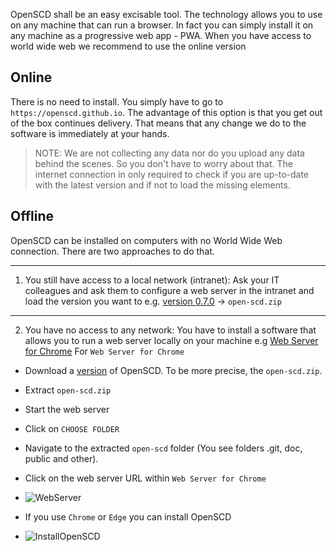 
OpenSCD shall be an easy excisable tool. The technology allows you to use on any machine that can run a browser. In fact you can simply install it on any machine as a progressive web app - PWA. When you have access to world wide web we recommend to use the online version

## Online
There is no need to install. You simply have to go to `https://openscd.github.io`. The advantage of this option is that you get out of the box continues delivery. That means that any change we do to the software is immediately at your hands. 
> NOTE: We are not collecting any data nor do you upload any data behind the scenes. So you don't have to worry about that. The internet connection in only required to check if you are up-to-date with the latest version and if not to load the missing elements.

## Offline

OpenSCD can be installed on computers with no World Wide Web connection. There are two approaches to do that.

***
1. You still have access to a local network (intranet):
Ask your IT colleagues and ask them to configure a web server in the intranet and load the version you want to e.g. [version 0.7.0](https://github.com/openscd/open-scd/releases/tag/v0.7.0) -> `open-scd.zip`

***

2. You have no access to any network:
You have to install a software that allows you to run a web server locally on your machine e.g [Web Server for Chrome](https://chrome.google.com/webstore/detail/web-server-for-chrome/ofhbbkphhbklhfoeikjpcbhemlocgigb)
For `Web Server for Chrome`
* Download a [version](https://github.com/openscd/open-scd/releases) of OpenSCD. To be more precise, the `open-scd.zip`.
* Extract `open-scd.zip`
* Start the web server 
* Click on `CHOOSE FOLDER`
* Navigate to the extracted `open-scd` folder (You see folders .git, doc, public and other).
* Click on the web server URL within `Web Server for Chrome`
*  ![WebServer](https://user-images.githubusercontent.com/66802940/121010207-685e5800-c795-11eb-8805-ca59e1a2d98b.png)


* If you use `Chrome` or `Edge` you can install OpenSCD
* ![InstallOpenSCD](https://user-images.githubusercontent.com/66802940/121010699-0520f580-c796-11eb-9e9e-4ec8a314be4c.png)



